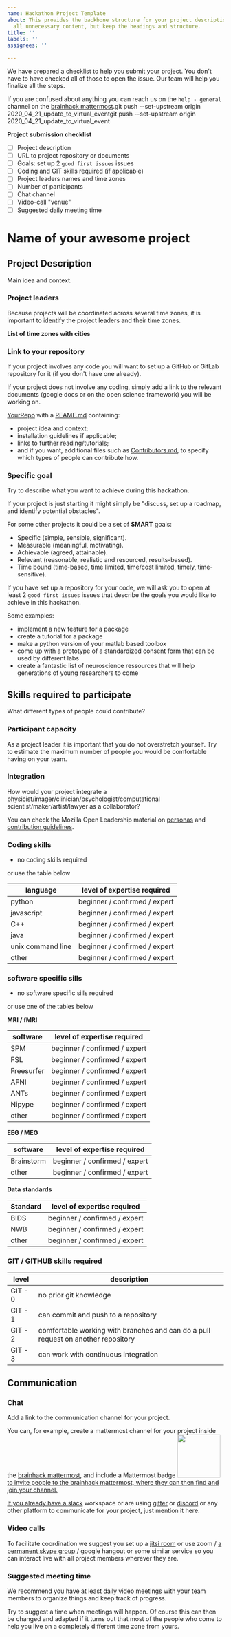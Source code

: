 ```yaml
---
name: Hackathon Project Template
about: This provides the backbone structure for your project description. Please delete
  all unnecessary content, but keep the headings and structure.
title: ''
labels: ''
assignees: ''

---
```


We have prepared a checklist to help you submit your project. You don't have to have checked all of those to open the issue. Our team will help you finalize all the steps.

If you are confused about anything you can reach us on the `help - general` channel on the [brainhack mattermost](https://mattermost.brainhack.org/).git push --set-upstream origin 2020_04_21_update_to_virtual_eventgit push --set-upstream origin 2020_04_21_update_to_virtual_event

**Project submission checklist**

-   [ ] Project description
-   [ ] URL to project repository or documents
-   [ ] Goals: set up 2 `good first issues` issues
-   [ ] Coding and GIT skills required (if applicable)
-   [ ] Project leaders names and time zones
-   [ ] Number of participants
-   [ ] Chat channel
-   [ ] Video-call "venue"
-   [ ] Suggested daily meeting time

# Name of your awesome project

## Project Description

Main idea and context.

### Project leaders

Because projects will be coordinated across several time zones, it is important to identify the project leaders and their time zones.

**List of time zones with cities**

### Link to your repository

If your project involves any code you will want to set up a GitHub or GitLab repository for it (if you don't have one already).

If your project does not involve any coding, simply add a link to the relevant documents (google docs or on the open science framework) you will be working on.

[YourRepo](_insert_URL_here) with a [REAME.md](https://mozilla.github.io/open-leadership-training-series/articles/opening-your-project/write-a-great-project-readme/) containing:
-   project idea and context;
-   installation guidelines if applicable;  
-   links to further reading/tutorials;   
-   and if you want, additional files such as [Contributors.md](https://mozilla.github.io/open-leadership-training-series/articles/building-communities-of-contributors/write-contributor-guidelines/), to specify which types of people can contribute how.

### Specific goal
Try to describe what you want to achieve during this hackathon.

If your project is just starting it might simply be "discuss, set up a roadmap, and identify potential obstacles".

For some other projects it could be a set of **SMART** goals:
-   Specific (simple, sensible, significant).
-   Measurable (meaningful, motivating).
-   Achievable (agreed, attainable).
-   Relevant (reasonable, realistic and resourced, results-based).
-   Time bound (time-based, time limited, time/cost limited, timely, time-sensitive).

If you have set up a repository for your code, we will ask you to open at least 2 `good first issues` issues that describe the goals you would like to achieve in this hackathon.

Some examples:
-   implement a new feature for a package
-   create a tutorial for a package
-   make a python version of your matlab based toolbox
-   come up with a prototype of a standardized consent form that can be used by different labs
-   create a fantastic list of neuroscience ressources that will help generations of young researchers to come

## Skills required to participate

What different types of people could contribute?

### Participant capacity

As a project leader it is important that you do not overstretch yourself. Try to estimate the maximum number of people you would be comfortable having on your team.

### Integration

How would your project integrate a physicist/imager/clinician/psychologist/computational scientist/maker/artist/lawyer as a collaborator?

You can check the Mozilla Open Leadership material on [personas](https://mozilla.github.io/open-leadership-training-series/articles/building-communities-of-contributors/bring-on-contributors-using-personas-and-pathways/) and [contribution guidelines](https://mozilla.github.io/open-leadership-training-series/articles/building-communities-of-contributors/write-contributor-guidelines/).  

### Coding skills

-   no coding skills required

or use the table below

| language          | level of expertise required   |
|-------------------|-------------------------------|
| python            | beginner / confirmed / expert |
| javascript        | beginner / confirmed / expert |
| C++               | beginner / confirmed / expert |
| java              | beginner / confirmed / expert |
| unix command line | beginner / confirmed / expert |
| other             | beginner / confirmed / expert |

### software specific sills

-   no software specific sills required

or use one of the tables below

**MRI / fMRI**

| software   | level of expertise required   |
|------------|-------------------------------|
| SPM        | beginner / confirmed / expert |
| FSL        | beginner / confirmed / expert |
| Freesurfer | beginner / confirmed / expert |
| AFNI       | beginner / confirmed / expert |
| ANTs       | beginner / confirmed / expert |
| Nipype     | beginner / confirmed / expert |
| other      | beginner / confirmed / expert |

**EEG / MEG**

| software   | level of expertise required   |
|------------|-------------------------------|
| Brainstorm | beginner / confirmed / expert |
| other      | beginner / confirmed / expert |

**Data standards**

| Standard   | level of expertise required   |
|------------|-------------------------------|
| BIDS       | beginner / confirmed / expert |
| NWB        | beginner / confirmed / expert |
| other      | beginner / confirmed / expert |



### GIT / GITHUB skills required

| level   | description                                                                       |
|---------|-----------------------------------------------------------------------------------|
| GIT - 0 | no prior git knowledge                                                            |
| GIT - 1 | can commit and push to a repository                                               |
| GIT - 2 | comfortable working with branches and can do a pull request on another repository |
| GIT - 3 | can work with continuous integration                                              |

## Communication

### Chat

Add a link to the communication channel for your project.

You can, for example, create a mattermost channel for your project inside the [brainhack mattermost](https://mattermost.brainhack.org/), and include a Mattermost badge <a href="https://mattermost.brainhack.org/"><img src="http://www.mattermost.org/wp-content/uploads/2016/03/logoHorizontal.png" width=100px /> to invite people to the brainhack mattermost, where they can then find and join your channel.

If you already have a [slack]() workspace or are using [gitter]() or [discord]() or any other platform to communicate for your project, just mention it here.

### Video calls

To facilitate coordination we suggest you set up a [jitsi room](https://meet.jit.si/) or use zoom / [a permanent skype group](https://support.skype.com/en/faq/FA34799/how-do-i-create-a-group-chat-in-skype-on-desktop) / google hangout or some similar service so you can interact live with all project members wherever they are.

### Suggested meeting time
We recommend you have at least daily video meetings with your team members to organize things and keep track of progress.

Try to suggest a time when meetings will happen. Of course this can then be changed and adapted if it turns out that most of the people who come to help you live on a completely different time zone from yours.
